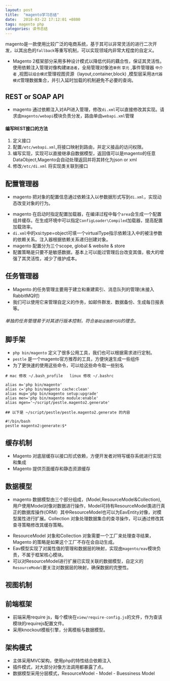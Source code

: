 ```yaml
---
layout: post
title:  "magento学习总结"
date:   2018-03-22 17:12:01 +0800
tags: magento php
categories: 读书总结
---
```


magento是一款使用比较广泛的电商系统，基于其可以非常灵活的进行二次开发，以其出色的`fallback`等重写机制，可以实现领域内非常大程度的自定义。

<!--break-->

- Magento 2框架部分采用多种设计模式以降低代码的藕合性，保证其灵活性。使用依赖注入管理对像构建`建造者`，全局管理对像池`单例` `享元` ,事件管理器 `中介者` ,视图以`组合模式`管理视图资源（layout,container,block) ,模型层采用`迭代器模式`管理数据集合，并引入延时加载的机制避免不必要的查询。

## REST or SOAP API

- magento 通过依赖注入对API进入管理，修改`di.xml`可以直接修改其实现。请求由`magento/webapi`模块负责分发，路由单由`webapi.xml`管理

#### 编写REST接口的方法

1. 定义接口
2. 配置`/etc/webapi.xml`,将接口映射到路由，并定义接品的访问权限。
3. 编写实现，实现可以直接继承自数据模型，返回值可以是magento的任意DataObject,Magento会自动处理返回并将其转化为json or xml
4. 修改`/etc/di.xml` 将实现类关联到接口

## 配置管理器

- magento 把对象的配置信息通过依赖注入以参数据形式写到`di.xml`，实现动态改变对象的行为。

* magento 在启动时指定配置加载器，在编译过程中每个`area`会生成一个配置组并缓存。在生成环境中可以指定`ConfigLoader\Compiled`加载器，提高配置加载效率。
* `di.xml`中的xsi:type=object可填一个virtualType指示依赖注入中的被注参数的依赖关系。注入器根据依赖关系递归创建对象。
* magento 配置分为三个scope, global & website & store 
* 配置策略是只要不是敏感数据，基本上可以能过管理后台改变其值，极大的增强了其灵活性，减少了维护成本。

	
## 任务管理器

* Magento 的任务管理主要用于建立和重建索引、消息队列的管理(未接入RabbitMQ时)
* 我们可以使用它来管理自定义的作务，如邮件群发、数据备份、生成每日报表等。

###### 单独的任务管理易于对其进行版本控制，符合`基础设施即代码`的理念。

## 脚手架

* `php bin/magento` 定义了很多公用工具，我们也可以根据需求进行定制。
* `pestle` 是一个magento官方推荐的工具，方便快速生成一些组件
* 为了更快速的使用这些命令，可以给这些命令取一些别名

~~~shell
# mac 修改 ~/.bash_profile   linux 修改 ~/.bashrc

alias m='php bin/magento'
alias c='php bin/magento cache:clean'
alias mup='php bin/magento setup:upgrade'
alias men='php bin/magento module:enable'
alias mgen='~/script/pestle.magento2.generate'

## 以下是 ~/script/pestle/pestle.magento2.generate 的内容

#!/bin/bash
pestle magento2:generate:$*

~~~

## 缓存机制

* Magento 对底层缓存以接口形式依赖，方便开发者对特写缓存系统进行实现和集成
* Magento 提供页面缓存和静态资源缓存

## 数据模型

- magento 数据模型由三个部分组成，(Model,ResourceModel&Collection),用户使用Model对像对数据进行操作，Model可持有ResourceModel类进行真正的数据库操作(ORM）其中ResourceModel也可以为EavEntity对像，对模型属性进行扩展。Collection 对象处理数据集合的查寻操作，可以通过修改其查寻策略修改其缓存策略。

* ResourceModel 对象和Collection 对象需要一个工厂来处理查寻结果，Magento 的策略是如果这个工厂不存在会自动生成。
* Eav模型实现了对属性值的管理和数据层的映射，实现由`magento/eav`模块负责，不属于框架核心模块。
* 可以对ResourceModel进行扩展已实现关联的数据模型，自定义的`ResourceModel`要关注对数据层的映射，确保数据的完整性。

## 视图机制

## 前端框架

* 前端采用require js，每个模块在`view/require-config.js`的文件，作为查该模块的requirejs配置文件。
* 采用knockout模板引擎，分离模板与数据模型。

## 架构模式

- 主体采用MVC架构，使用php的特性结合依赖注入
- 插件模式，对大部分对像方法调用都暴露了点。
- 数据模型采用分层模式，ResourceModel - Model - Buessiness Model
